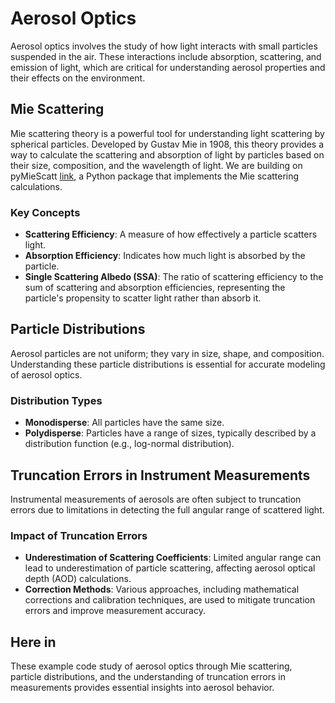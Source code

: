 # Aerosol Optics

Aerosol optics involves the study of how light interacts with small particles suspended in the air. These interactions include absorption, scattering, and emission of light, which are critical for understanding aerosol properties and their effects on the environment.

## Mie Scattering

Mie scattering theory is a powerful tool for understanding light scattering by spherical particles. Developed by Gustav Mie in 1908, this theory provides a way to calculate the scattering and absorption of light by particles based on their size, composition, and the wavelength of light. We are building on pyMieScatt [link](https://pymiescatt.readthedocs.io/en/latest/), a Python package that implements the Mie scattering calculations.

### Key Concepts

- **Scattering Efficiency**: A measure of how effectively a particle scatters light.
- **Absorption Efficiency**: Indicates how much light is absorbed by the particle.
- **Single Scattering Albedo (SSA)**: The ratio of scattering efficiency to the sum of scattering and absorption efficiencies, representing the particle's propensity to scatter light rather than absorb it.

## Particle Distributions

Aerosol particles are not uniform; they vary in size, shape, and composition. Understanding these particle distributions is essential for accurate modeling of aerosol optics.

### Distribution Types

- **Monodisperse**: All particles have the same size.
- **Polydisperse**: Particles have a range of sizes, typically described by a distribution function (e.g., log-normal distribution).

## Truncation Errors in Instrument Measurements

Instrumental measurements of aerosols are often subject to truncation errors due to limitations in detecting the full angular range of scattered light.

### Impact of Truncation Errors

- **Underestimation of Scattering Coefficients**: Limited angular range can lead to underestimation of particle scattering, affecting aerosol optical depth (AOD) calculations.
- **Correction Methods**: Various approaches, including mathematical corrections and calibration techniques, are used to mitigate truncation errors and improve measurement accuracy.

## Here in

These example code study of aerosol optics through Mie scattering, particle distributions, and the understanding of truncation errors in measurements provides essential insights into aerosol behavior. 